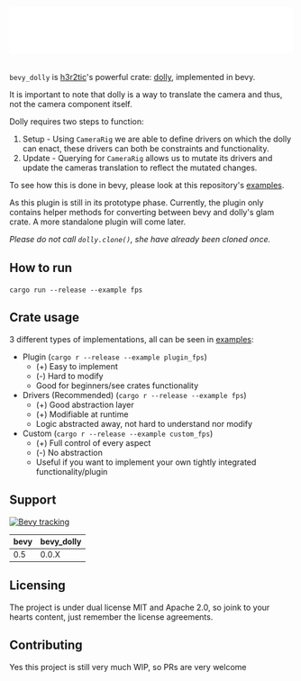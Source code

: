 <div align="left">
<a href="https://github.com/BlackPhlox/bevy_dolly"><img src="https://raw.githubusercontent.com/BlackPhlox/BlackPhlox/master/bevy_dolly_1.svg" alt="bevy_dolly"></a>
</div><br/>

`bevy_dolly` is [h3r2tic](https://github.com/h3r2tic)'s powerful crate: [dolly](https://github.com/h3r2tic/dolly), implemented in bevy.<br/>

It is important to note that dolly is a way to translate the camera and thus, not the camera component itself. </br>

Dolly requires two steps to function:
1. Setup - Using `CameraRig` we are able to define drivers on which the dolly can enact, these drivers can both be constraints and functionality.
2. Update - Querying for `CameraRig` allows us to mutate its drivers and update the cameras translation to reflect the mutated changes.

To see how this is done in bevy, please look at this repository's [examples](/examples/).

As this plugin is still in its prototype phase. Currently, the plugin only contains helper methods for converting between bevy and dolly's glam crate. A more standalone plugin will come later.

_Please do not call `dolly.clone()`, she have already been cloned once._

## How to run

`cargo run --release --example fps`

## Crate usage

3 different types of implementations, all can be seen in [examples](/examples/):

- Plugin (`cargo r --release --example plugin_fps`)
  - (+) Easy to implement
  - (-) Hard to modify
  - Good for beginners/see crates functionality
- Drivers (Recommended) (`cargo r --release --example fps`)
  - (+) Good abstraction layer
  - (+) Modifiable at runtime
  - Logic abstracted away, not hard to understand nor modify
- Custom (`cargo r --release --example custom_fps`)
  - (+) Full control of every aspect
  - (-) No abstraction
  - Useful if you want to implement your own tightly integrated functionality/plugin 

## Support
[![Bevy tracking](https://img.shields.io/badge/Bevy%20tracking-released%20version-lightblue)](https://github.com/bevyengine/bevy/blob/main/docs/plugins_guidelines.md#main-branch-tracking)

|bevy|bevy_dolly|
|---|---|
|0.5| 0.0.X |
## Licensing
The project is under dual license MIT and Apache 2.0, so joink to your hearts content, just remember the license agreements.

## Contributing
Yes this project is still very much WIP, so PRs are very welcome
